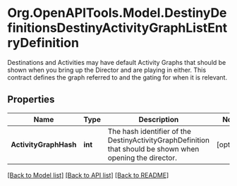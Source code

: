# Org.OpenAPITools.Model.DestinyDefinitionsDestinyActivityGraphListEntryDefinition
Destinations and Activities may have default Activity Graphs that should be shown when you bring up the Director and are playing in either.  This contract defines the graph referred to and the gating for when it is relevant.

## Properties

Name | Type | Description | Notes
------------ | ------------- | ------------- | -------------
**ActivityGraphHash** | **int** | The hash identifier of the DestinyActivityGraphDefinition that should be shown when opening the director. | [optional] 

[[Back to Model list]](../README.md#documentation-for-models) [[Back to API list]](../README.md#documentation-for-api-endpoints) [[Back to README]](../README.md)

